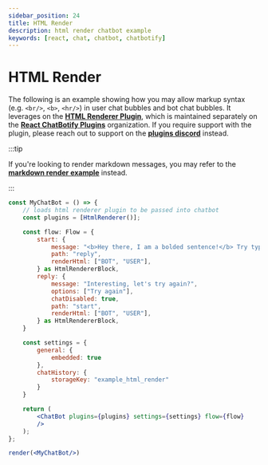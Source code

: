 ```yaml
---
sidebar_position: 24
title: HTML Render
description: html render chatbot example
keywords: [react, chat, chatbot, chatbotify]
---
```


# HTML Render

The following is an example showing how you may allow markup syntax (e.g. `<br/>`, `<b>`, `<hr/>`) in user chat bubbles and bot chat bubbles. It leverages on the [**HTML Renderer Plugin**](https://www.npmjs.com/package/@rcb-plugins/html-renderer), which is maintained separately on the [**React ChatBotify Plugins**](https://github.com/orgs/React-ChatBotify-Plugins) organization. If you require support with the plugin, please reach out to support on the [**plugins discord**](https://discord.gg/J6pA4v3AMW) instead.

:::tip

If you're looking to render markdown messages, you may refer to the [**markdown render example**](/examples/markdown_render.md) instead.

:::

```jsx live noInline title=MyChatBot.js
const MyChatBot = () => {
	// loads html renderer plugin to be passed into chatbot
	const plugins = [HtmlRenderer()];

	const flow: Flow = {
		start: {
			message: "<b>Hey there, I am a bolded sentence!</b> Try typing a bolded message to me!",
			path: "reply",
			renderHtml: ["BOT", "USER"],
		} as HtmlRendererBlock,
		reply: {
			message: "Interesting, let's try again?",
			options: ["Try again"],
			chatDisabled: true,
			path: "start",
			renderHtml: ["BOT", "USER"],
		} as HtmlRendererBlock,
	}

	const settings = {
		general: {
			embedded: true
		},
		chatHistory: {
			storageKey: "example_html_render"
		}
	}

	return (
		<ChatBot plugins={plugins} settings={settings} flow={flow}
		/>
	);
};

render(<MyChatBot/>)
```